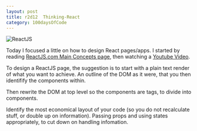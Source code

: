 ```yaml
---
layout: post
title: r2d12  Thinking-React
category: 100daysOfCode
---
```


![ReactJS](../images/icon-ReactJS.ico)

Today I focused a little on how to design React pages/apps. I started by reading [ReactJS.com Main Concepts page](https://reactjs.org/docs/thinking-in-react.html), then watching a [Youtube Video](https://www.youtube.com/watch?v=mFEoarLnnqM).

To design a ReactJS page, the suggestion is to start with a plain text render of what you want to achieve. An outline of the DOM as it were, that you then identifify the components within.

Then rewrite the DOM at top level so the components are tags, to divide into components.

Identify the most economical layout of your code (so you do not recalculate stuff, or double up on information). Passing props and using states appropriately, to cut down on handling infomation.



